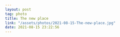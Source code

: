 ```yaml
---
layout: post
tag: photo
title: The new place
link: "/assets/photos/2021-08-15-The-new-place.jpg"
date: 2021-08-15 23:22:56
---
```

